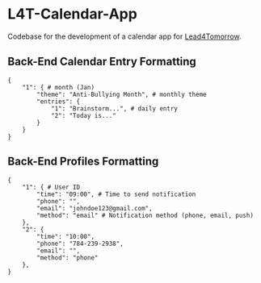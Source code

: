 # L4T-Calendar-App

Codebase for the development of a calendar app for [Lead4Tomorrow](https://lead4tomorrow.org/).

## Back-End Calendar Entry Formatting
```
{
    "1": { # month (Jan)
        "theme": "Anti-Bullying Month", # monthly theme
        "entries": {
            "1": "Brainstorm...", # daily entry
            "2": "Today is..."
        }
    }
}
```

## Back-End Profiles Formatting
```
{
    "1": { # User ID
        "time": "09:00", # Time to send notification
        "phone": "",
        "email": "johndoe123@gmail.com",
        "method": "email" # Notification method (phone, email, push)
    },
    "2": {
        "time": "10:00",
        "phone": "784-239-2938",
        "email": "",
        "method": "phone"
    },
}
```